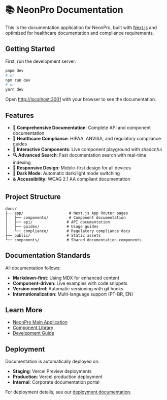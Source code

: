 # 📚 NeonPro Documentation

This is the documentation application for NeonPro, built with [Next.js](https://nextjs.org) and
optimized for healthcare documentation and compliance requirements.

## Getting Started

First, run the development server:

```bash
pnpm dev
# or
npm run dev
# or
yarn dev
```

Open [http://localhost:3001](http://localhost:3001) with your browser to see the documentation.

## Features

- **📖 Comprehensive Documentation**: Complete API and component documentation
- **🏥 Healthcare Compliance**: HIPAA, ANVISA, and regulatory compliance guides
- **🎨 Interactive Components**: Live component playground with shadcn/ui
- **🔍 Advanced Search**: Fast documentation search with real-time indexing
- **📱 Responsive Design**: Mobile-first design for all devices
- **🌙 Dark Mode**: Automatic dark/light mode switching
- **♿ Accessibility**: WCAG 2.1 AA compliant documentation

## Project Structure

```
docs/
├── app/                    # Next.js App Router pages
│   ├── components/         # Component documentation
│   ├── api/               # API documentation
│   ├── guides/            # Usage guides
│   └── compliance/        # Regulatory compliance docs
├── public/                # Static assets
└── components/            # Shared documentation components
```

## Documentation Standards

All documentation follows:

- **Markdown-first**: Using MDX for enhanced content
- **Component-driven**: Live examples with code snippets
- **Version control**: Automatic versioning with git hooks
- **Internationalization**: Multi-language support (PT-BR, EN)

## Learn More

- [NeonPro Main Application](../web/README.md)
- [Component Library](../../packages/ui/README.md)
- [Development Guide](../../CONTRIBUTING.md)

## Deployment

Documentation is automatically deployed on:

- **Staging**: Vercel Preview deployments
- **Production**: Vercel production deployment
- **Internal**: Corporate documentation portal

For deployment details, see our [deployment documentation](./docs/deployment.md).

